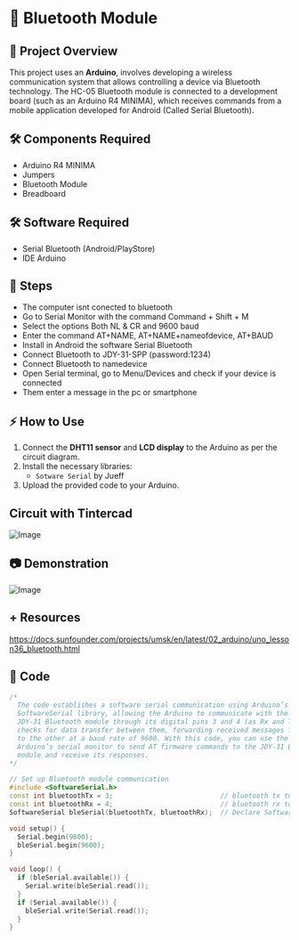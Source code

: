 # 🛜 Bluetooth Module

## 📌 Project Overview  
This project uses an **Arduino**, involves developing a wireless communication system that allows controlling a device via Bluetooth technology. The HC-05 Bluetooth module is connected to a development board (such as an Arduino R4 MINIMA), which receives commands from a mobile application developed for Android (Called Serial Bluetooth).

## 🛠️ Components Required  
- Arduino R4 MINIMA
- Jumpers
- Bluetooth Module
- Breadboard

## 🛠️ Software Required
- Serial Bluetooth (Android/PlayStore)
- IDE Arduino

## 👣 Steps
- The computer isnt conected to bluetooth
- Go to Serial Monitor with the command Command + Shift + M
- Select the options Both NL & CR and 9600 baud
- Enter the command AT+NAME, AT+NAME+nameofdevice, AT+BAUD
- Install in Android the software Serial Bluetooth
- Connect Bluetooth to JDY-31-SPP (password:1234)
- Connect Bluetooth to namedevice
- Open Serial terminal, go to Menu/Devices and check if your device is connected
- Them enter a message in the pc or smartphone

## ⚡ How to Use  
1. Connect the **DHT11 sensor** and **LCD display** to the Arduino as per the circuit diagram.  
2. Install the necessary libraries:  
   - `Sotware Serial` by Jueff
3. Upload the provided code to your Arduino.  

## Circuit with Tintercad
![Image](https://github.com/user-attachments/assets/71a8dec8-8860-49fa-914f-ef0dfd7f92d8)

## 📷 Demonstration  
![Image](https://github.com/user-attachments/assets/54e52405-3f65-4a3c-8b37-f1023256f0ed)

## + Resources
https://docs.sunfounder.com/projects/umsk/en/latest/02_arduino/uno_lesson36_bluetooth.html

## 📝 Code  
```cpp
/*
  The code establishes a software serial communication using Arduino’s 
  SoftwareSerial library, allowing the Arduino to communicate with the 
  JDY-31 Bluetooth module through its digital pins 3 and 4 (as Rx and Tx). It 
  checks for data transfer between them, forwarding received messages from one 
  to the other at a baud rate of 9600. With this code, you can use the 
  Arduino’s serial monitor to send AT firmware commands to the JDY-31 Bluetooth 
  module and receive its responses.
*/

// Set up Bluetooth module communication
#include <SoftwareSerial.h>
const int bluetoothTx = 3;                           // bluetooth tx to 3 pin
const int bluetoothRx = 4;                           // bluetooth rx to 4 pin
SoftwareSerial bleSerial(bluetoothTx, bluetoothRx);  // Declare SoftwareSerial object for Bluetooth communication

void setup() {
  Serial.begin(9600);
  bleSerial.begin(9600);
}

void loop() {
  if (bleSerial.available()) {
    Serial.write(bleSerial.read());
  }
  if (Serial.available()) {
    bleSerial.write(Serial.read());
  }
}
